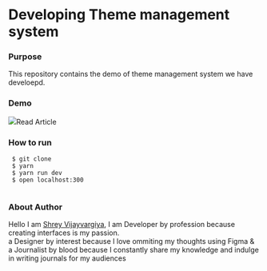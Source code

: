 <h1>Developing Theme management system</h1>

<h3>Purpose</h3>
<p>This repository contains the demo of theme management system we have develoepd.</p>

<h3>Demo</h3>
<img src="./public/product.gif />

<h3>References</h3>
<p>Read the article for better understanding</p>

<a href="https://shreyvijayvargiya26.medium.com/building-solid-next-js-architecture-a8c6702dc67d?source=follow_footer---------0----------------------------">Read Article</a>
  
 <h3>How to run</h3>
 
 ```
  $ git clone
  $ yarn
  $ yarn run dev
  $ open localhost:300
  
 ```

<h3>About Author</h3>
<p>Hello I am <a href="https://shreyvijayvargiya26.medium.com/">Shrey Vijayvargiya</a>, I am Developer by profession because creating interfaces is my passion. 
  <br /> a Designer by interest because I love ommiting my thoughts using Figma & <br />a Journalist by blood because I constantly share my knowledge and indulge in writing journals for my audiences</p>
